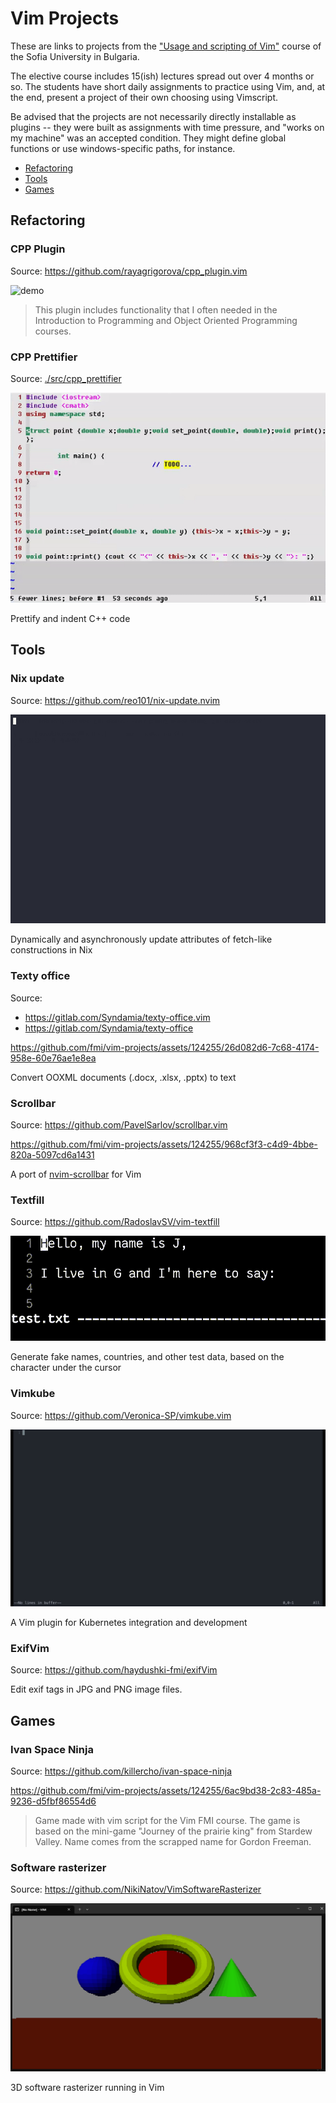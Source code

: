 # Vim Projects

These are links to projects from the ["Usage and scripting of Vim"](https://vim-fmi.bg/) course of the Sofia University in Bulgaria.

The elective course includes 15(ish) lectures spread out over 4 months or so. The students have short daily assignments to practice using Vim, and, at the end, present a project of their own choosing using Vimscript.

Be advised that the projects are not necessarily directly installable as plugins -- they were built as assignments with time pressure, and "works on my machine" was an accepted condition. They might define global functions or use windows-specific paths, for instance.

- [Refactoring](#refactoring)
- [Tools](#tools)
- [Games](#games)

## Refactoring

### CPP Plugin

Source: <https://github.com/rayagrigorova/cpp_plugin.vim>

![demo](./demos/cpp_plugin/demo.gif)

> This plugin includes functionality that I often needed in the Introduction to Programming and Object Oriented Programming courses.

### CPP Prettifier

Source: [./src/cpp_prettifier](./src/cpp_prettifier)

![demo](./demos/cpp_prettifier/demo.gif)

Prettify and indent C++ code

## Tools

### Nix update

Source: <https://github.com/reo101/nix-update.nvim>

![demo](./demos/nix-update/demo.gif)

Dynamically and asynchronously update attributes of fetch-like constructions in Nix

### Texty office

Source:
- <https://gitlab.com/Syndamia/texty-office.vim>
- <https://gitlab.com/Syndamia/texty-office>

https://github.com/fmi/vim-projects/assets/124255/26d082d6-7c68-4174-958e-60e76ae1e8ea

Convert OOXML documents (.docx, .xlsx, .pptx) to text

### Scrollbar

Source: <https://github.com/PavelSarlov/scrollbar.vim>

https://github.com/fmi/vim-projects/assets/124255/968cf3f3-c4d9-4bbe-820a-5097cd6a1431

A port of [nvim-scrollbar](https://github.com/petertriho/nvim-scrollbar) for Vim

### Textfill

Source: <https://github.com/RadoslavSV/vim-textfill>

![demo](./demos/textfill/demo.gif)

Generate fake names, countries, and other test data, based on the character under the cursor

### Vimkube

Source: <https://github.com/Veronica-SP/vimkube.vim>

![demo](./demos/vimkube/demo.gif)

A Vim plugin for Kubernetes integration and development

### ExifVim

Source: <https://github.com/haydushki-fmi/exifVim>



Edit exif tags in JPG and PNG image files.

## Games

### Ivan Space Ninja

Source: <https://github.com/killercho/ivan-space-ninja>

https://github.com/fmi/vim-projects/assets/124255/6ac9bd38-2c83-485a-9236-d5fbf86554d6

> Game made with vim script for the Vim FMI course. The game is based on the mini-game "Journey of the prairie king" from Stardew Valley. Name comes from the scrapped name for Gordon Freeman.

### Software rasterizer

Source: <https://github.com/NikiNatov/VimSoftwareRasterizer>

![demo](./demos/software-rasterizer/demo.png)

3D software rasterizer running in Vim
